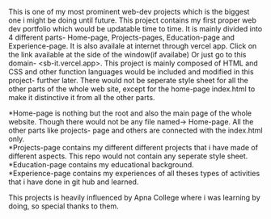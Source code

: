 This is one of my most prominent web-dev projects which is the biggest one i might be doing until future.
This project contains my first proper web dev portfolio which would be updatable time to time.
It is mainly divided into 4 different parts- Home-page, Projects-pages, Education-page and Experience-page. It is also availale at internet through vercel app.
Click on the link available at the side of the window(if availabe) Or just go to this domain- <sb-it.vercel.app>.
This project is mainly composed of HTML and CSS and other function languages would be included and modified in this project- further later.
There would not be seperate style sheet for all the other parts of the whole web site, except for the home-page index.html to make it distinctive it from all the other parts.

*Home-page is nothing but the root and also the main page of the whole website. Though there would not be any file named-> Home-page. All the other parts like projects-
    page and others are connected with the index.html only. <br>
*Projects-page contains my different different projects that i have made of different aspects. This repo would not contain any seperate style sheet. <br>
*Education-page contains my educational background. <br>
*Experience-page contains my experiences of all theses types of activities that i have done in git hub and learned.

This projects is heavily influenced by Apna College where i was learning by doing, so special thanks to them.
